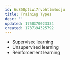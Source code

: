 ```yaml
---
id: 6u858ptiw17rvbhtlm4ooju
title: Training Types
desc: ''
updated: 1750870023334
created: 1737394325792
---
```


- Supervised learning
- Unsupervised learning
- Reinforcement learning

